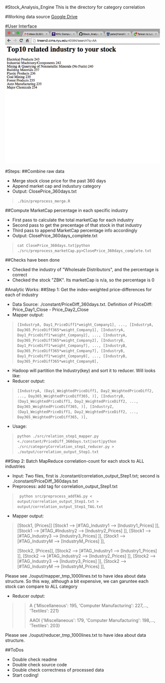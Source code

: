 #Stock_Analysis_Engine
This is the directory for category correlation

#Working data source
[Google Drive](https://drive.google.com/open?id=0BzG5zLRRrgKwfkthYmJhdW94aUE1QVpDeTN4bnhsVDJuNmJSZ1d2aElaSExJaUVpWWs5ZDg&authuser=0)

#User Interface
![alt tag](./constant/fig.png)

#Steps:
##Combine raw data
- Merge stock close price for the past 360 days
- Append market cap and industury category
- Output: ClosePrice_360days.txt

>`./bin/preprocess_merge.R`

##Compute MarketCap percentage in each specific industry
- First pass to calculate the total marketCap for each industry
- Second pass to get the precentage of that stock in that industry
- Third pass to append MarketCap percentage info accordingly
- Output: ClosePrice_360days_complete.txt

>`cat ClosePrice_360days.txt|python ./src/preprocess_marketCap.py>ClosePrice_360days_complete.txt`

##Checks have been done
- Checked the industry of "Wholesale Distributors", and the percentage is correct
- Checked the stock "ZBK". Its marketCap is n/a, so the percentage is 0

#Analytic Works:
##Step 1: Get the index-weighted price-differences for each of industry
- Data Source: ./constant/PriceDiff_360days.txt. Definition of PriceDiff: Price_Day1_Close - Price_Day2_Close
- Mapper output:

>`[IndustryA, Day1_PriceDiff1*weight_Company1], ..., [IndustryA, Day365_PriceDiff365*weight_Company1],
[IndustryA, Day1_PriceDiff1*weight_Company2], ..., [IndustryA, Day365_PriceDiff365*weight_Company2],
[IndustryB, Day1_PriceDiff1*weight_Company7], ..., [IndustryB, Day365_PriceDiff365*weight_Company7],
[IndustryB, Day1_PriceDiff1*weight_Company8], ..., [IndustryB, Day365_PriceDiff365*weight_Company8],`

- Hadoop will partition the Industry(key) and sort it to reducer. Will looks like:
- Reducer output: 

>`[IndustryA, (Day1_WeightedPriceDiff1, Day2_WeightedPriceDiff2, ..., Day365_WeightedPriceDiff365, )],
[IndustryB, (Day1_WeightedPriceDiff1, Day2_WeightedPriceDiff2, ..., Day365_WeightedPriceDiff365, )],
[IndustryZ, (Day1_WeightedPriceDiff1, Day2_WeightedPriceDiff2, ..., Day365_WeightedPriceDiff365, )],`

- Usage:

>`python ./src/relation_step1_mapper.py <./constant/PriceDiff_360days.txt|sort|python ./src/categoryCorrelation_step1_reducer.py > ./output/correlation_output_Step1.txt`

##Step 2: Batch MapReduce correlation-count for each stock to ALL industries
- Input: Two files, first is ./constant/correlation_output_Step1.txt; second is ./constant/PriceDiff_360days.txt
- Preprocess: add tag for correlation_output_Step1.txt
>` python src/preprocess_addTAG.py < output/correlation_output_Step1.txt > output/correlation_output_Step1_TAG.txt`

- Mapper output:
>[Stock1, [Prices]]  [Stock1 --> [#TAG_Industry1 --> [Industry1_Prices] ]],  
>[Stock1 --> [#TAG_#Industry2 --> [Industry2_Prices] ]],
>[Stock1 --> [#TAG_Industry3 --> [Industry3_Prices] ]],
>[Stock1 --> [#TAG_IndustryM --> [IndustryM_Prices] ]],
>
>[Stock2, [Prices]],
>[Stock2 --> [#TAG_Industry1 --> [Industry1_Prices] ]],
>[Stock2 --> [#TAG_Industry2 --> [Industry2_Prices] ]],
>[Stock2 --> [#TAG_Industry3 --> [Industry3_Prices] ]],
>[Stock2 --> [#TAG_IndustryM --> [IndustryM_Prices] ]],

Please see ./ouput/mapper_tmp_1000lines.txt to have idea about data structure.
So this way, although a bit expensive, we can garuntee each stock can compare to ALL category

- Reducer output:

>>A	{'Miscellaneous': 195, 'Computer Manufacturing': 227,..., 'Textiles': 221}
>>
>>AAOI	{'Miscellaneous': 179, 'Computer Manufacturing': 198,..., 'Textiles': 203}

Please see ./ouput/reducer_tmp_1000lines.txt to have idea about data structure.


##ToDos
- Double check readme
- Double check source code
- Double check correctness of processed data
- Start coding!